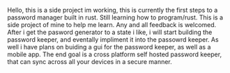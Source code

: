 Hello, this is a side project im working, this is currently the first steps to a password manager built in rust.
Still learning how to program/rust. This is a side project of mine to help me learn. Any and all feedback is welcomed.
After i get the pasword generator to a state i like, i will start building the password keeper, and eventally impliment
it into the passowrd keeper. As well i have plans on buiding a gui for the password keeper, as well as a mobile app. 
The end goal is a cross platform self hosted password keeper, that can sync across all your devices in a secure manner.
